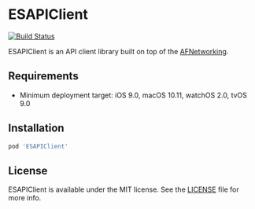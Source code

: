 # ESAPIClient

[![Build Status](https://travis-ci.org/ElfSundae/ESAPIClient.svg)](https://travis-ci.org/ElfSundae/ESAPIClient)

ESAPIClient is an API client library built on top of the [AFNetworking](https://github.com/AFNetworking/AFNetworking).

## Requirements

- Minimum deployment target: iOS 9.0, macOS 10.11, watchOS 2.0, tvOS 9.0

## Installation

```ruby
pod 'ESAPIClient'
```

## License

ESAPIClient is available under the MIT license. See the [LICENSE](LICENSE) file for more info.
